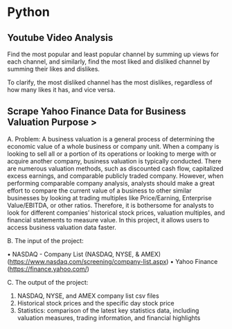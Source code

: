 # Python

## Youtube Video Analysis

Find the most popular and least popular channel by summing up views for each channel, and similarly, find the most liked and disliked channel by summing their likes and dislikes.

To clarify, the most disliked channel has the most dislikes, regardless of how many likes it has, and vice versa.


## Scrape Yahoo Finance Data for Business Valuation Purpose >

A.	Problem:
A business valuation is a general process of determining the economic value of a whole business or company unit. When a company is looking to sell all or a portion of its operations or looking to merge with or acquire another company, business valuation is typically conducted. There are numerous valuation methods, such as discounted cash flow, capitalized excess earnings, and comparable publicly traded company. However, when performing comparable company analysis, analysts should make a great effort to compare the current value of a business to other similar businesses by looking at trading multiples like Price/Earning, Enterprise Value/EBITDA, or other ratios. Therefore, it is bothersome for analysts to look for different companies’ historical stock prices, valuation multiples, and financial statements to measure value. In this project, it allows users to access business valuation data faster.

B.	The input of the project: 

•	NASDAQ - Company List (NASDAQ, NYSE, & AMEX) (https://www.nasdaq.com/screening/company-list.aspx)
•	Yahoo Finance (https://finance.yahoo.com/)

C.	The output of the project:

1.	NASDAQ, NYSE, and AMEX company list csv files
2.	Historical stock prices and the specific day stock price
3.	Statistics: comparison of the latest key statistics data, including valuation measures, trading information, and financial highlights 
